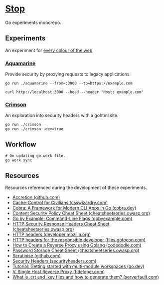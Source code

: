 # [Stop](https://github.com/dbtedman/stop)

Go experiments monorepo.

## Experiments

An experiment for [every colour of the web](https://en.wikipedia.org/wiki/Web_colors).

### [Aquamarine](./aquamarine/)

Provide security by proxying requests to legacy applications.

```shell
go run ./aquamarine --from=:3000 --to=https://example.com

curl http://localhost:3000 --head --header "Host: example.com"
```

### [Crimson](./crimson/)

An exploration into security headers with a gohtml site.

```shell
go run ./crimson
go run ./crimson -dev=true
```

## Workflow

```shell
# On updating go.work file.
go work sync
```

## Resources

Resources referenced during the development of these experiments.

- [Accretion (github.com)](https://github.com/dbtedman/accretion)
- [Cache-Control for Civilians (csswizardry.com)](https://csswizardry.com/2019/03/cache-control-for-civilians/)
- [Cobra: A Framework for Modern CLI Apps in Go (cobra.dev)](https://cobra.dev)
- [Content Security Policy Cheat Sheet (cheatsheetseries.owasp.org)](https://cheatsheetseries.owasp.org/cheatsheets/Content_Security_Policy_Cheat_Sheet.html)
- [Go by Example: Command-Line Flags (gobyexample.com)](https://gobyexample.com/command-line-flags)
- [HTTP Security Response Headers Cheat Sheet (cheatsheetseries.owasp.org)](https://cheatsheetseries.owasp.org/cheatsheets/HTTP_Headers_Cheat_Sheet.html)
- [HTTP headers (developer.mozilla.org)](https://developer.mozilla.org/en-US/docs/Web/HTTP/Headers)
- [HTTP headers for the responsible developer (files.gotocon.com)](https://files.gotocon.com/uploads/slides/conference_16/1117/original/Stefan-Judis-http-headers-for-the-responsible-developer.pdf)
- [How to Create a Reverse Proxy using Golang (codedodle.com)](https://www.codedodle.com/go-reverse-proxy-example.html)
- [Password Storage Cheat Sheet (cheatsheetseries.owasp.org)](https://cheatsheetseries.owasp.org/cheatsheets/Password_Storage_Cheat_Sheet.html)
- [Scrutinise (github.com)](https://github.com/dbtedman/scrutinise)
- [Security Headers (securityheaders.com)](https://securityheaders.com)
- [Tutorial: Getting started with multi-module workspaces (go.dev)](https://go.dev/doc/tutorial/workspaces)
- [V. Single Host Reverse Proxy (fideloper.com)](https://fideloper.com/golang-single-host-reverse-proxy)
- [What is .crt and .key files and how to generate them? (serverfault.com)](https://serverfault.com/questions/224122#answer-224127)
